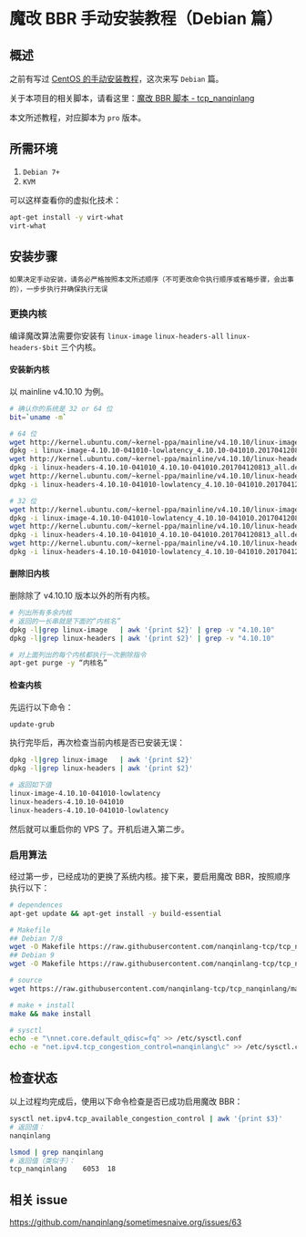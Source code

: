 # 魔改 BBR 手动安装教程（Debian 篇）

## 概述
之前有写过 [CentOS 的手动安装教程](https://github.com/tcp-nanqinlang/wiki/wiki/manual-centos)，这次来写 `Debian` 篇。

关于本项目的相关脚本，请看这里：[魔改 BBR 脚本 - tcp_nanqinlang](https://github.com/tcp-nanqinlang/wiki/wiki/general)

本文所述教程，对应脚本为 `pro` 版本。

## 所需环境
1. `Debian 7+`
2. `KVM`

可以这样查看你的虚拟化技术：
```bash
apt-get install -y virt-what
virt-what
```

## 安装步骤
`如果决定手动安装，请务必严格按照本文所述顺序（不可更改命令执行顺序或省略步骤，会出事的），一步步执行并确保执行无误`

### 更换内核
编译魔改算法需要你安装有 `linux-image` `linux-headers-all` `linux-headers-$bit` 三个内核。
#### 安装新内核
以 mainline v4.10.10 为例。
```bash
# 确认你的系统是 32 or 64 位
bit=`uname -m`

# 64 位
wget http://kernel.ubuntu.com/~kernel-ppa/mainline/v4.10.10/linux-image-4.10.10-041010-lowlatency_4.10.10-041010.201704120813_amd64.deb
dpkg -i linux-image-4.10.10-041010-lowlatency_4.10.10-041010.201704120813_amd64.deb
wget http://kernel.ubuntu.com/~kernel-ppa/mainline/v4.10.10/linux-headers-4.10.10-041010_4.10.10-041010.201704120813_all.deb
dpkg -i linux-headers-4.10.10-041010_4.10.10-041010.201704120813_all.deb
wget http://kernel.ubuntu.com/~kernel-ppa/mainline/v4.10.10/linux-headers-4.10.10-041010-lowlatency_4.10.10-041010.201704120813_amd64.deb
dpkg -i linux-headers-4.10.10-041010-lowlatency_4.10.10-041010.201704120813_amd64.deb

# 32 位
wget http://kernel.ubuntu.com/~kernel-ppa/mainline/v4.10.10/linux-image-4.10.10-041010-lowlatency_4.10.10-041010.201704120813_i386.deb
dpkg -i linux-image-4.10.10-041010-lowlatency_4.10.10-041010.201704120813_i386.deb
wget http://kernel.ubuntu.com/~kernel-ppa/mainline/v4.10.10/linux-headers-4.10.10-041010_4.10.10-041010.201704120813_all.deb
dpkg -i linux-headers-4.10.10-041010_4.10.10-041010.201704120813_all.deb
wget http://kernel.ubuntu.com/~kernel-ppa/mainline/v4.10.10/linux-headers-4.10.10-041010-lowlatency_4.10.10-041010.201704120813_i386.deb
dpkg -i linux-headers-4.10.10-041010-lowlatency_4.10.10-041010.201704120813_i386.deb
```
#### 删除旧内核
删除除了 v4.10.10 版本以外的所有内核。
```bash
# 列出所有多余内核
# 返回的一长串就是下面的“内核名”
dpkg -l|grep linux-image   | awk '{print $2}' | grep -v "4.10.10"
dpkg -l|grep linux-headers | awk '{print $2}' | grep -v "4.10.10"

# 对上面列出的每个内核都执行一次删除指令
apt-get purge -y “内核名”
```
#### 检查内核
先运行以下命令：
```bash
update-grub
```
执行完毕后，再次检查当前内核是否已安装无误：
```bash
dpkg -l|grep linux-image   | awk '{print $2}'
dpkg -l|grep linux-headers | awk '{print $2}'

# 返回如下值
linux-image-4.10.10-041010-lowlatency
linux-headers-4.10.10-041010
linux-headers-4.10.10-041010-lowlatency
```
然后就可以重启你的 VPS 了。开机后进入第二步。

### 启用算法
经过第一步，已经成功的更换了系统内核。接下来，要启用魔改 BBR，按照顺序执行以下：
```bash
# dependences
apt-get update && apt-get install -y build-essential

# Makefile
## Debian 7/8
wget -O Makefile https://raw.githubusercontent.com/nanqinlang-tcp/tcp_nanqinlang/master/Makefile/Makefile-Debian7or8
## Debian 9
wget -O Makefile https://raw.githubusercontent.com/nanqinlang-tcp/tcp_nanqinlang/master/Makefile/Makefile-Debian9

# source
wget https://raw.githubusercontent.com/nanqinlang-tcp/tcp_nanqinlang/master/General/Debian/source/kernel-v4.12andbelow/tcp_nanqinlang.c

# make + install
make && make install

# sysctl
echo -e "\nnet.core.default_qdisc=fq" >> /etc/sysctl.conf
echo -e "net.ipv4.tcp_congestion_control=nanqinlang\c" >> /etc/sysctl.conf
```

## 检查状态
以上过程均完成后，使用以下命令检查是否已成功启用魔改 BBR：
```bash
sysctl net.ipv4.tcp_available_congestion_control | awk '{print $3}'
# 返回值：
nanqinlang

lsmod | grep nanqinlang
# 返回值（类似于）：
tcp_nanqinlang    6053  18
```


## 相关 issue
https://github.com/nanqinlang/sometimesnaive.org/issues/63